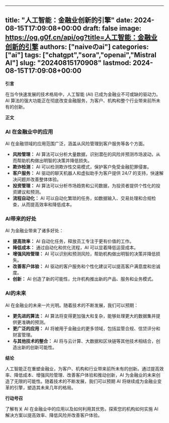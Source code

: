 
---
title: "人工智能：金融业创新的引擎"
date: 2024-08-15T17:09:08+00:00
draft: false
image: https://og.g0f.cn/api/og?title=人工智能：金融业创新的引擎
authors: ["naiveのai"]
categories: ["ai"]
tags: ["chatgpt","sora","openai","Mistral AI"]
slug: "20240815170908"
lastmod: 2024-08-15T17:09:08+00:00
---
**引言**

在当今快速发展的技术格局中，人工智能 (AI) 已成为金融业不可或缺的驱动力。AI 算法的强大功能正在彻底改变金融服务，为客户、机构和整个行业带来前所未有的创新。

**正文**

### AI 在金融业中的应用

AI 在金融领域的应用范围广泛，涵盖从风险管理到客户服务等各个方面。

* **风险管理：** AI 算法可以分析大量数据，识别潜在的风险并预测市场波动，从而帮助机构做出明智的决策并降低损失。
* **欺诈检测：** AI 可以检测欺诈性交易模式，保护客户免受金融犯罪侵害。
* **客户服务：** AI 驱动的聊天机器人和虚拟助手为客户提供 24/7 的支持，快速解决问题并改善整体体验。
* **投资管理：** AI 算法可以分析市场趋势和公司数据，为投资者提供个性化的投资建议和预测。
* **流程自动化：** AI 可以自动化繁琐的任务，如数据输入、交易处理和合规检查，从而提高效率和降低成本。

### AI带来的好处

AI 为金融业带来了诸多好处：

* **提高效率：** AI 自动化任务，释放员工专注于更有价值的工作。
* **降低成本：** 通过自动化和优化流程，AI 可以显着降低运营成本。
* **增强风险管理：** AI 可以识别和预测风险，帮助机构做出明智的决策并降低损失。
* **改善客户体验：** AI 驱动的客户服务和个性化建议可以提高客户满意度和忠诚度。
* **创新：** AI 创造了新的可能性，允许机构推出新的产品、服务和业务模式。

### AI的未来

AI 在金融业的未来一片光明。随着技术的不断发展，我们可以预期：

* **更先进的算法：** AI 算法将变得更加强大和复杂，能够处理更大的数据集并提供更准确的预测。
* **更广泛的应用：** AI 将被用于金融业的更多领域，包括监管合规、信贷评分和财富管理。
* **与其他技术的整合：** AI 将与云计算、大数据和区块链等其他技术相结合，创造出新的创新可能性。

**结论**

人工智能正在重塑金融业，为客户、机构和行业带来前所未有的创新。通过提高效率、降低成本、增强风险管理、改善客户体验和推动创新，AI 为金融业的未来创造了无限的可能性。随着技术的不断发展，我们可以预期 AI 将继续成为金融业变革的引擎，塑造其未来几年的格局。

**行动号召**

了解有关 AI 在金融业中的应用以及如何利用其优势。探索您的机构如何实施 AI 解决方案以提高效率、降低风险并改善客户体验。